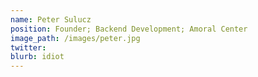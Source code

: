 ```yaml
---
name: Peter Sulucz
position: Founder; Backend Development; Amoral Center
image_path: /images/peter.jpg
twitter: 
blurb: idiot
---
```

